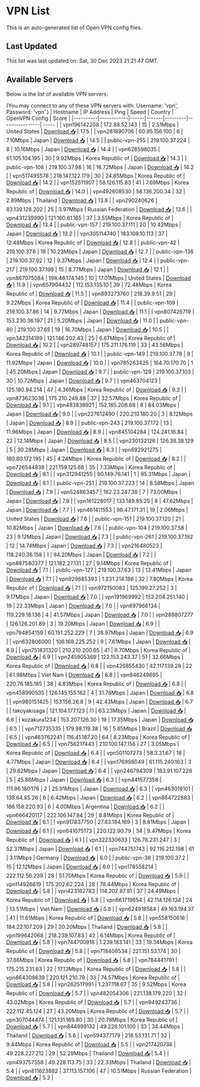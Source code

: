 # VPN List

This is an auto-generated list of Open VPN config files.

## Last Updated

This list was last updated on: Sat, 30 Dec 2023 21:21:47 GMT.

## Available Servers

Below is the list of available VPN servers:

(You may connect to any of these VPN servers with: Username: 'vpn', Password: 'vpn'.)
| Hostname | IP Address | Ping | Speed | Country | OpenVPN Config | Score |
|----------|------------|------|-------|---------|----------------| ----- |
| vpn196142208 | 172.88.52.143 | 15 | 2.51Mbps | United States | [Download 📥](./configs/server_0_US.ovpn) | 17.5 |
| vpn281890706 | 60.95.156.100 | 6 | 7.10Mbps | Japan | [Download 📥](./configs/server_1_JP.ovpn) | 14.5 |
| public-vpn-255 | 219.100.37.224 | 8 | 10.16Mbps | Japan | [Download 📥](./configs/server_2_JP.ovpn) | 14.4 |
| vpn626598035 | 61.105.104.195 | 30 | 9.92Mbps | Korea Republic of | [Download 📥](./configs/server_3_KR.ovpn) | 14.3 |
| public-vpn-108 | 219.100.37.98 | 16 | 16.72Mbps | Japan | [Download 📥](./configs/server_4_JP.ovpn) | 14.2 |
| vpn517495578 | 218.147.122.179 | 30 | 24.85Mbps | Korea Republic of | [Download 📥](./configs/server_5_KR.ovpn) | 14.2 |
| vpn152511907 | 58.126.115.83 | 41 | 7.69Mbps | Korea Republic of | [Download 📥](./configs/server_6_KR.ovpn) | 14.0 |
| vpn492608530 | 58.136.200.34 | 32 | 2.89Mbps | Thailand | [Download 📥](./configs/server_7_TH.ovpn) | 13.8 |
| vpn290240626 | 83.139.128.202 | 25 | 3.97Mbps | Russian Federation | [Download 📥](./configs/server_8_RU.ovpn) | 13.6 |
| vpn431239990 | 121.160.61.165 | 37 | 3.55Mbps | Korea Republic of | [Download 📥](./configs/server_9_KR.ovpn) | 13.4 |
| public-vpn-157 | 219.100.37.111 | 20 | 10.42Mbps | Japan | [Download 📥](./configs/server_10_JP.ovpn) | 13.2 |
| vpn305114740 | 183.108.10.113 | 37 | 12.48Mbps | Korea Republic of | [Download 📥](./configs/server_11_KR.ovpn) | 12.8 |
| public-vpn-42 | 219.100.37.6 | 18 | 10.23Mbps | Japan | [Download 📥](./configs/server_12_JP.ovpn) | 12.7 |
| public-vpn-136 | 219.100.37.92 | 12 | 9.37Mbps | Japan | [Download 📥](./configs/server_13_JP.ovpn) | 12.4 |
| public-vpn-217 | 219.100.37.199 | 15 | 8.77Mbps | Japan | [Download 📥](./configs/server_14_JP.ovpn) | 12.1 |
| vpn867075084 | 198.46.174.145 | 10 | 17.01Mbps | United States | [Download 📥](./configs/server_15_US.ovpn) | 11.9 |
| vpn657904432 | 112.153.135.10 | 39 | 72.48Mbps | Korea Republic of | [Download 📥](./configs/server_16_KR.ovpn) | 11.5 |
| vpn893273760 | 218.39.9.51 | 29 | 9.22Mbps | Korea Republic of | [Download 📥](./configs/server_17_KR.ovpn) | 11.4 |
| public-vpn-109 | 219.100.37.86 | 14 | 9.77Mbps | Japan | [Download 📥](./configs/server_18_JP.ovpn) | 11.1 |
| vpn807426719 | 153.230.36.197 | 21 | 5.20Mbps | Japan | [Download 📥](./configs/server_19_JP.ovpn) | 11.0 |
| public-vpn-80 | 219.100.37.65 | 19 | 16.70Mbps | Japan | [Download 📥](./configs/server_20_JP.ovpn) | 10.5 |
| vpn342314189 | 121.146.202.43 | 25 | 6.67Mbps | Korea Republic of | [Download 📥](./configs/server_21_KR.ovpn) | 10.2 |
| vpn289748157 | 175.211.176.119 | 33 | 43.56Mbps | Korea Republic of | [Download 📥](./configs/server_22_KR.ovpn) | 10.1 |
| public-vpn-149 | 219.100.37.78 | 9 | 11.92Mbps | Japan | [Download 📥](./configs/server_23_JP.ovpn) | 10.0 |
| vpn785263425 | 164.70.170.70 | 1 | 45.20Mbps | Japan | [Download 📥](./configs/server_24_JP.ovpn) | 9.7 |
| public-vpn-129 | 219.100.37.103 | 30 | 10.72Mbps | Japan | [Download 📥](./configs/server_25_JP.ovpn) | 9.7 |
| vpn463704123 | 125.180.94.214 | 47 | 4.36Mbps | Korea Republic of | [Download 📥](./configs/server_26_KR.ovpn) | 9.2 |
| vpn873623036 | 175.210.249.88 | 37 | 32.57Mbps | Korea Republic of | [Download 📥](./configs/server_27_KR.ovpn) | 9.1 |
| vpn483838921 | 152.165.208.68 | 8 | 84.03Mbps | Japan | [Download 📥](./configs/server_28_JP.ovpn) | 9.0 |
| vpn227612490 | 220.210.180.20 | 3 | 8.12Mbps | Japan | [Download 📥](./configs/server_29_JP.ovpn) | 8.9 |
| public-vpn-243 | 219.100.37.172 | 13 | 11.96Mbps | Japan | [Download 📥](./configs/server_30_JP.ovpn) | 8.9 |
| vpn845104284 | 124.241.16.84 | 22 | 12.14Mbps | Japan | [Download 📥](./configs/server_31_JP.ovpn) | 8.5 |
| vpn230132126 | 126.38.38.129 | 5 | 30.28Mbps | Japan | [Download 📥](./configs/server_32_JP.ovpn) | 8.3 |
| vpn692921275 | 180.80.172.195 | 45 | 4.24Mbps | Korea Republic of | [Download 📥](./configs/server_33_KR.ovpn) | 8.2 |
| vpn726544838 | 221.159.125.66 | 35 | 7.33Mbps | Korea Republic of | [Download 📥](./configs/server_34_KR.ovpn) | 8.1 |
| vpn312941255 | 90.149.76.141 | 1 | 95.31Mbps | Japan | [Download 📥](./configs/server_35_JP.ovpn) | 8.1 |
| public-vpn-251 | 219.100.37.223 | 14 | 8.58Mbps | Japan | [Download 📥](./configs/server_36_JP.ovpn) | 7.9 |
| vpn524863457 | 182.23.247.38 | 7 | 73.00Mbps | Japan | [Download 📥](./configs/server_37_JP.ovpn) | 7.8 |
| vpn161228017 | 133.149.85.25 | 8 | 47.62Mbps | Japan | [Download 📥](./configs/server_38_JP.ovpn) | 7.7 |
| vpn461411553 | 98.47.171.31 | 19 | 2.06Mbps | United States | [Download 📥](./configs/server_39_US.ovpn) | 7.6 |
| public-vpn-151 | 219.100.37.120 | 21 | 10.82Mbps | Japan | [Download 📥](./configs/server_40_JP.ovpn) | 7.6 |
| public-vpn-104 | 219.100.37.58 | 23 | 9.12Mbps | Japan | [Download 📥](./configs/server_41_JP.ovpn) | 7.3 |
| public-vpn-261 | 219.100.37.192 | 12 | 14.74Mbps | Japan | [Download 📥](./configs/server_42_JP.ovpn) | 7.3 |
| vpn216480523 | 118.240.36.158 | 1 | 94.20Mbps | Japan | [Download 📥](./configs/server_43_JP.ovpn) | 7.2 |
| vpn887580377 | 121.182.27.131 | 27 | 9.14Mbps | Korea Republic of | [Download 📥](./configs/server_44_KR.ovpn) | 7.1 |
| public-vpn-127 | 219.100.37.63 | 13 | 13.41Mbps | Japan | [Download 📥](./configs/server_45_JP.ovpn) | 7.1 |
| vpn929685393 | 1.231.214.186 | 32 | 7.80Mbps | Korea Republic of | [Download 📥](./configs/server_46_KR.ovpn) | 7.1 |
| vpn972150083 | 125.199.27.252 | 3 | 9.17Mbps | Japan | [Download 📥](./configs/server_47_JP.ovpn) | 7.0 |
| vpn191969992 | 153.204.251.140 | 19 | 22.33Mbps | Japan | [Download 📥](./configs/server_48_JP.ovpn) | 7.0 |
| vpn697966134 | 119.229.18.136 | 4 | 41.57Mbps | Japan | [Download 📥](./configs/server_49_JP.ovpn) | 7.0 |
| vpn289807277 | 126.126.201.89 | 3 | 19.20Mbps | Japan | [Download 📥](./configs/server_50_JP.ovpn) | 6.9 |
| vpn794854159 | 60.151.252.229 | 7 | 38.97Mbps | Japan | [Download 📥](./configs/server_51_JP.ovpn) | 6.9 |
| vpn632806000 | 106.168.225.252 | 9 | 7.61Mbps | Japan | [Download 📥](./configs/server_52_JP.ovpn) | 6.9 |
| vpn751831320 | 210.210.200.65 | 41 | 8.70Mbps | Korea Republic of | [Download 📥](./configs/server_53_KR.ovpn) | 6.9 |
| vpn245905369 | 122.153.243.37 | 51 | 32.66Mbps | Korea Republic of | [Download 📥](./configs/server_54_KR.ovpn) | 6.8 |
| vpn426855430 | 42.117.139.28 | 22 | 61.98Mbps | Viet Nam | [Download 📥](./configs/server_55_VN.ovpn) | 6.8 |
| vpn846249695 | 220.76.185.185 | 38 | 4.83Mbps | Korea Republic of | [Download 📥](./configs/server_56_KR.ovpn) | 6.8 |
| vpn458990535 | 126.145.155.162 | 4 | 31.78Mbps | Japan | [Download 📥](./configs/server_57_JP.ovpn) | 6.8 |
| vpn980151425 | 153.156.26.8 | 9 | 42.43Mbps | Japan | [Download 📥](./configs/server_58_JP.ovpn) | 6.7 |
| takoyakisaga | 121.104.177.123 | 11 | 63.23Mbps | Japan | [Download 📥](./configs/server_59_JP.ovpn) | 6.6 |
| kozakura1234 | 153.207.126.30 | 19 | 17.35Mbps | Japan | [Download 📥](./configs/server_60_JP.ovpn) | 6.5 |
| vpn712735335 | 179.98.119.38 | 16 | 5.85Mbps | Brazil | [Download 📥](./configs/server_61_BR.ovpn) | 6.5 |
| vpn463762241 | 116.41.187.20 | 64 | 8.23Mbps | Korea Republic of | [Download 📥](./configs/server_62_KR.ovpn) | 6.5 |
| vpn756217443 | 210.100.147.156 | 27 | 3.05Mbps | Korea Republic of | [Download 📥](./configs/server_63_KR.ovpn) | 6.4 |
| vpn501107273 | 58.3.31.67 | 18 | 4.77Mbps | Japan | [Download 📥](./configs/server_64_JP.ovpn) | 6.4 |
| vpn176998049 | 61.115.240.163 | 3 | 29.62Mbps | Japan | [Download 📥](./configs/server_65_JP.ovpn) | 6.4 |
| vpn246794309 | 183.91.107.228 | 5 | 45.86Mbps | Japan | [Download 📥](./configs/server_66_JP.ovpn) | 6.3 |
| vpn441577358 | 111.96.180.176 | 2 | 25.91Mbps | Japan | [Download 📥](./configs/server_67_JP.ovpn) | 6.3 |
| vpn463019101 | 138.64.85.26 | 6 | 6.42Mbps | Japan | [Download 📥](./configs/server_68_JP.ovpn) | 6.2 |
| vpn864722883 | 186.158.220.93 | 6 | 4.00Mbps | Argentina | [Download 📥](./configs/server_69_AR.ovpn) | 6.2 |
| vpn666420117 | 222.106.147.84 | 29 | 8.81Mbps | Korea Republic of | [Download 📥](./configs/server_70_KR.ovpn) | 6.1 |
| vpn917837750 | 27.83.184.169 | 3 | 8.81Mbps | Japan | [Download 📥](./configs/server_71_JP.ovpn) | 6.1 |
| vpn641075173 | 220.122.90.79 | 34 | 9.47Mbps | Korea Republic of | [Download 📥](./configs/server_72_KR.ovpn) | 6.1 |
| vpn322330633 | 126.78.231.247 | 3 | 52.37Mbps | Japan | [Download 📥](./configs/server_73_JP.ovpn) | 6.1 |
| vpn744751743 | 92.116.212.198 | 61 | 3.11Mbps | Germany | [Download 📥](./configs/server_74_DE.ovpn) | 6.0 |
| public-vpn-38 | 219.100.37.2 | 15 | 12.12Mbps | Japan | [Download 📥](./configs/server_75_JP.ovpn) | 6.0 |
| vpn178558214 | 222.112.56.239 | 28 | 51.70Mbps | Korea Republic of | [Download 📥](./configs/server_76_KR.ovpn) | 5.9 |
| vpn114926619 | 175.202.62.224 | 28 | 78.44Mbps | Korea Republic of | [Download 📥](./configs/server_77_KR.ovpn) | 5.8 |
| vpn423162783 | 114.202.87.91 | 37 | 24.49Mbps | Korea Republic of | [Download 📥](./configs/server_78_KR.ovpn) | 5.8 |
| vpn661719654 | 42.114.126.134 | 24 | 13.51Mbps | Viet Nam | [Download 📥](./configs/server_79_VN.ovpn) | 5.8 |
| vpn624918584 | 49.163.194.37 | 41 | 11.61Mbps | Korea Republic of | [Download 📥](./configs/server_80_KR.ovpn) | 5.8 |
| vpn558150618 | 184.22.107.209 | 29 | 20.20Mbps | Thailand | [Download 📥](./configs/server_81_TH.ovpn) | 5.8 |
| vpn199642068 | 218.239.107.83 | 42 | 6.14Mbps | Korea Republic of | [Download 📥](./configs/server_82_KR.ovpn) | 5.8 |
| vpn744700918 | 1.239.183.141 | 33 | 19.34Mbps | Korea Republic of | [Download 📥](./configs/server_83_KR.ovpn) | 5.8 |
| vpn718406534 | 221.151.53.174 | 30 | 37.86Mbps | Korea Republic of | [Download 📥](./configs/server_84_KR.ovpn) | 5.8 |
| vpn784441791 | 175.215.231.83 | 22 | 17.13Mbps | Korea Republic of | [Download 📥](./configs/server_85_KR.ovpn) | 5.8 |
| vpn864308639 | 220.121.210.79 | 33 | 74.57Mbps | Korea Republic of | [Download 📥](./configs/server_86_KR.ovpn) | 5.8 |
| vpn262517991 | 1.237.118.67 | 35 | 9.52Mbps | Korea Republic of | [Download 📥](./configs/server_87_KR.ovpn) | 5.7 |
| vpn482054306 | 221.138.179.220 | 32 | 43.02Mbps | Korea Republic of | [Download 📥](./configs/server_88_KR.ovpn) | 5.7 |
| vpn949243736 | 222.112.45.124 | 27 | 43.20Mbps | Korea Republic of | [Download 📥](./configs/server_89_KR.ovpn) | 5.7 |
| vpn307044474 | 121.131.169.80 | 30 | 20.78Mbps | Korea Republic of | [Download 📥](./configs/server_90_KR.ovpn) | 5.7 |
| vpn844999132 | 49.228.101.100 | 33 | 34.44Mbps | Thailand | [Download 📥](./configs/server_91_TH.ovpn) | 5.6 |
| vpn594377179 | 218.53.131.71 | 32 | 9.44Mbps | Korea Republic of | [Download 📥](./configs/server_92_KR.ovpn) | 5.5 |
| vpn217420736 | 49.228.227.212 | 29 | 52.29Mbps | Thailand | [Download 📥](./configs/server_93_TH.ovpn) | 5.4 |
| vpn493757558 | 49.228.113.75 | 33 | 22.33Mbps | Thailand | [Download 📥](./configs/server_94_TH.ovpn) | 5.4 |
| vpn811623882 | 37.113.157.106 | 47 | 10.51Mbps | Russian Federation | [Download 📥](./configs/server_95_RU.ovpn) | 5.2 |
